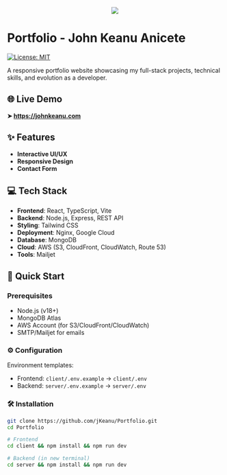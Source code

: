 <div align="center">
  <img src="https://github.com/user-attachments/assets/6bf016b7-a022-4de1-ada1-8aaac654924b"/>
</div
  
---
# Portfolio - John Keanu Anicete
[![License: MIT](https://img.shields.io/badge/License-MIT-yellow.svg)](https://opensource.org/licenses/MIT)

A responsive portfolio website showcasing my full-stack projects, technical skills, and evolution as a developer.

## 🌐 Live Demo  
**➤ https://johnkeanu.com**

## ✨ Features
- **Interactive UI/UX**
- **Responsive Design**
- **Contact Form**

## 💻 Tech Stack
- **Frontend**: React, TypeScript, Vite  
- **Backend**: Node.js, Express, REST API  
- **Styling**: Tailwind CSS  
- **Deployment**: Nginx, Google Cloud  
- **Database**: MongoDB  
- **Cloud**: AWS (S3, CloudFront, CloudWatch, Route 53)  
- **Tools**: Mailjet  

## 🚀 Quick Start
### Prerequisites
- Node.js (v18+)  
- MongoDB Atlas  
- AWS Account (for S3/CloudFront/CloudWatch)  
- SMTP/Mailjet for emails


### ⚙️ Configuration
Environment templates:
- Frontend: `client/.env.example` → `client/.env`
- Backend: `server/.env.example` → `server/.env`

### 🛠️ Installation

```bash
git clone https://github.com/jKeanu/Portfolio.git
cd Portfolio

# Frontend
cd client && npm install && npm run dev

# Backend (in new terminal)
cd server && npm install && npm run dev
